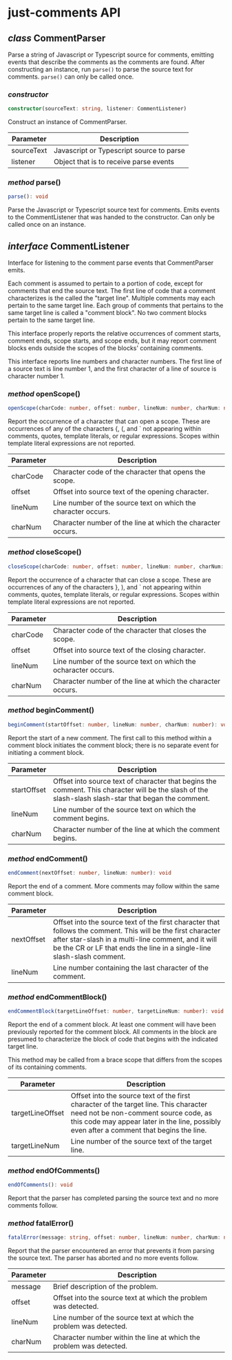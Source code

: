 # just-comments API

## *class* CommentParser
Parse a string of Javascript or Typescript source for comments, emitting events that describe the comments as the comments are found. After constructing an instance, run `parse()` to parse the source text for comments. `parse()` can only be called once.

### *constructor*
```typescript
constructor(sourceText: string, listener: CommentListener)
```

Construct an instance of CommentParser.

Parameter | Description
--- | ---
sourceText|Javascript or Typescript source to parse
listener|Object that is to receive parse events

### *method* parse()
```typescript
parse(): void
```

Parse the Javascript or Typescript source text for comments. Emits events to the CommentListener that was handed to the constructor. Can only be called once on an instance.

## *interface* CommentListener

Interface for listening to the comment parse events that CommentParser emits.

Each comment is assumed to pertain to a portion of code, except for comments that end the source text. The first line of code that a comment characterizes is the called the "target line". Multiple comments may each pertain to the same target line. Each group of comments that pertains to the same target line is called a "comment block". No two comment blocks pertain to the same target line.

This interface properly reports the relative occurrences of comment starts, comment ends, scope starts, and scope ends, but it may report comment blocks ends outside the scopes of the blocks' containing comments.

This interface reports line numbers and character numbers. The first line of a source text is line number 1, and the first character of a line of source is character number 1.

### *method* openScope()
```typescript
openScope(charCode: number, offset: number, lineNum: number, charNum: number): void
```

Report the occurrence of a character that can open a scope. These are occurrences of any of the characters {, (, and ` not appearing within comments, quotes, template literals, or regular expressions. Scopes within template literal expressions are not reported.

Parameter | Description
--- | ---
charCode | Character code of the character that opens the scope.
offset | Offset into source text of the opening character.
lineNum | Line number of the source text on which the character occurs.
charNum | Character number of the line at which the character occurs.

### *method* closeScope()
```typescript
closeScope(charCode: number, offset: number, lineNum: number, charNum: number): void
```

Report the occurrence of a character that can close a scope. These are occurrences of any of the characters }, ), and ` not appearing within comments, quotes, template literals, or regular expressions. Scopes within template literal expressions are not reported.

Parameter | Description
--- | ---
charCode | Character code of the character that closes the scope.
offset | Offset into source text of the closing character.
lineNum | Line number of the source text on which the ocharacter occurs.
charNum | Character number of the line at which the character occurs.

### *method* beginComment()
```typescript
beginComment(startOffset: number, lineNum: number, charNum: number): void
```

Report the start of a new comment. The first call to this method within a comment block initiates the comment block; there is no separate event for initiating a comment block.

Parameter | Description
--- | ---
startOffset | Offset into source text of character that begins the comment. This character will be the slash of the slash-slash slash-star that began the comment.
lineNum | Line number of the source text on which the comment begins. 
charNum | Character number of the line at which the comment begins.

### *method* endComment()
```typescript
endComment(nextOffset: number, lineNum: number): void
```

Report the end of a comment. More comments may follow within the same comment block.

Parameter | Description
--- | ---
nextOffset | Offset into the source text of the first character that follows the comment. This will be the first character after star-slash in a multi-line comment, and it will be the CR or LF that ends the line in a single-line slash-slash comment.
lineNum | Line number containing the last character of the comment.

### *method* endCommentBlock()
```typescript
endCommentBlock(targetLineOffset: number, targetLineNum: number): void
```

Report the end of a comment block. At least one comment will have been previously reported for the comment block. All comments in the block are presumed to characterize the block of code that begins with the indicated target line.

This method may be called from a brace scope that differs from the scopes of its containing comments.

Parameter | Description
--- | ---
targetLineOffset | Offset into the source text of the first character of the target line. This character need not be non-comment source code, as this code may appear later in the line, possibly even after a comment that begins the line.
targetLineNum | Line number of the source text of the target line.

### *method* endOfComments()
```typescript
endOfComments(): void
```

Report that the parser has completed parsing the source text and no more comments follow.

### *method* fatalError()
```typescript
fatalError(message: string, offset: number, lineNum: number, charNum: number): void
```

Report that the parser encountered an error that prevents it from parsing the source text. The parser has aborted and no more events follow.

Parameter | Description
--- | ---
message | Brief description of the problem.
offset | Offset into the source text at which the problem was detected.
lineNum | Line number of the source text at which the problem was detected.
charNum | Character number within the line at which the problem was detected.
